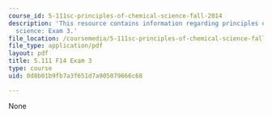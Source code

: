 ```yaml
---
course_id: 5-111sc-principles-of-chemical-science-fall-2014
description: 'This resource contains information regarding principles of chemical
  science: Exam 3.'
file_location: /coursemedia/5-111sc-principles-of-chemical-science-fall-2014/0d8b01b9fb7a3f651d7a905079666c68_MIT5_111F14_Exam3.pdf
file_type: application/pdf
layout: pdf
title: 5.111 F14 Exam 3
type: course
uid: 0d8b01b9fb7a3f651d7a905079666c68

---
```

None